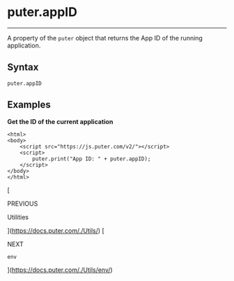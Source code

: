 # puter.appID
* * *

A property of the `puter` object that returns the App ID of the running application.

[](#syntax)Syntax
-----------------

```
puter.appID

```


[](#examples)Examples
---------------------

**Get the ID of the current application**

```
<html>
<body>
    <script src="https://js.puter.com/v2/"></script>
    <script>
        puter.print("App ID: " + puter.appID);
    </script>
</body>
</html>

```


[

PREVIOUS

Utilities



](https://docs.puter.com/./Utils/)
[

NEXT

`env`

](https://docs.puter.com/./Utils/env/)